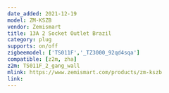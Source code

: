 ```yaml
---
date_added: 2021-12-19
model: ZM-KSZB
vendor: Zemismart
title: 13A 2 Socket Outlet Brazil
category: plug
supports: on/off
zigbeemodel: ['TS011F','_TZ3000_92qd4sqa']
compatible: [z2m, zha]
z2m: TS011F_2_gang_wall
mlink: https://www.zemismart.com/products/zm-kszb
link: 
---
```

